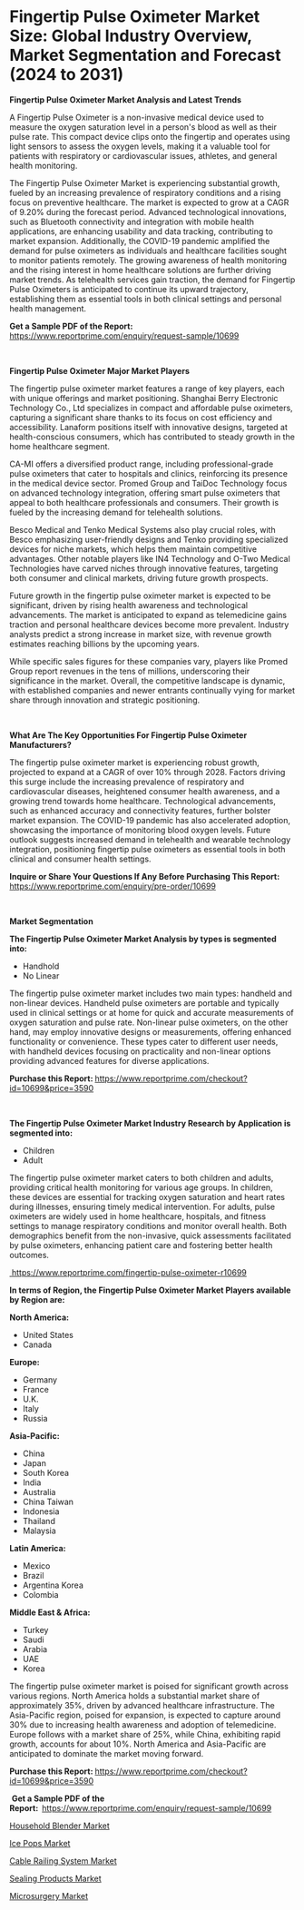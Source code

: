 <p><h1>Fingertip Pulse Oximeter Market Size: Global Industry Overview, Market Segmentation and Forecast (2024 to 2031)</h1></p><p><strong>Fingertip Pulse Oximeter Market Analysis and Latest Trends</strong></p>
<p><p>A Fingertip Pulse Oximeter is a non-invasive medical device used to measure the oxygen saturation level in a person's blood as well as their pulse rate. This compact device clips onto the fingertip and operates using light sensors to assess the oxygen levels, making it a valuable tool for patients with respiratory or cardiovascular issues, athletes, and general health monitoring.</p><p>The Fingertip Pulse Oximeter Market is experiencing substantial growth, fueled by an increasing prevalence of respiratory conditions and a rising focus on preventive healthcare. The market is expected to grow at a CAGR of 9.20% during the forecast period. Advanced technological innovations, such as Bluetooth connectivity and integration with mobile health applications, are enhancing usability and data tracking, contributing to market expansion. Additionally, the COVID-19 pandemic amplified the demand for pulse oximeters as individuals and healthcare facilities sought to monitor patients remotely. The growing awareness of health monitoring and the rising interest in home healthcare solutions are further driving market trends. As telehealth services gain traction, the demand for Fingertip Pulse Oximeters is anticipated to continue its upward trajectory, establishing them as essential tools in both clinical settings and personal health management.</p></p>
<p><strong>Get a Sample PDF of the Report:&nbsp;</strong> <a href="https://www.reportprime.com/enquiry/request-sample/10699?utm_campaign=1832&utm_medium=2&utm_source=Github&utm_content=ia&utm_term=25122024&utm_id=fingertip-pulse-oximeter">https://www.reportprime.com/enquiry/request-sample/10699</a></p>
<p>&nbsp;</p>
<p><strong>Fingertip Pulse Oximeter Major Market Players</strong></p>
<p><p>The fingertip pulse oximeter market features a range of key players, each with unique offerings and market positioning. Shanghai Berry Electronic Technology Co., Ltd specializes in compact and affordable pulse oximeters, capturing a significant share thanks to its focus on cost efficiency and accessibility. Lanaform positions itself with innovative designs, targeted at health-conscious consumers, which has contributed to steady growth in the home healthcare segment.</p><p>CA-MI offers a diversified product range, including professional-grade pulse oximeters that cater to hospitals and clinics, reinforcing its presence in the medical device sector. Promed Group and TaiDoc Technology focus on advanced technology integration, offering smart pulse oximeters that appeal to both healthcare professionals and consumers. Their growth is fueled by the increasing demand for telehealth solutions.</p><p>Besco Medical and Tenko Medical Systems also play crucial roles, with Besco emphasizing user-friendly designs and Tenko providing specialized devices for niche markets, which helps them maintain competitive advantages. Other notable players like IN4 Technology and O-Two Medical Technologies have carved niches through innovative features, targeting both consumer and clinical markets, driving future growth prospects.</p><p>Future growth in the fingertip pulse oximeter market is expected to be significant, driven by rising health awareness and technological advancements. The market is anticipated to expand as telemedicine gains traction and personal healthcare devices become more prevalent. Industry analysts predict a strong increase in market size, with revenue growth estimates reaching billions by the upcoming years.</p><p>While specific sales figures for these companies vary, players like Promed Group report revenues in the tens of millions, underscoring their significance in the market. Overall, the competitive landscape is dynamic, with established companies and newer entrants continually vying for market share through innovation and strategic positioning.</p></p>
<p>&nbsp;</p>
<p><strong>What Are The Key Opportunities For Fingertip Pulse Oximeter Manufacturers?</strong></p>
<p><p>The fingertip pulse oximeter market is experiencing robust growth, projected to expand at a CAGR of over 10% through 2028. Factors driving this surge include the increasing prevalence of respiratory and cardiovascular diseases, heightened consumer health awareness, and a growing trend towards home healthcare. Technological advancements, such as enhanced accuracy and connectivity features, further bolster market expansion. The COVID-19 pandemic has also accelerated adoption, showcasing the importance of monitoring blood oxygen levels. Future outlook suggests increased demand in telehealth and wearable technology integration, positioning fingertip pulse oximeters as essential tools in both clinical and consumer health settings.</p></p>
<p><strong>Inquire or Share Your Questions If Any Before Purchasing This Report:</strong> <a href="https://www.reportprime.com/enquiry/pre-order/10699?utm_campaign=1832&utm_medium=2&utm_source=Github&utm_content=ia&utm_term=25122024&utm_id=fingertip-pulse-oximeter">https://www.reportprime.com/enquiry/pre-order/10699</a></p>
<p>&nbsp;</p>
<p><strong>Market Segmentation</strong></p>
<p><strong>The Fingertip Pulse Oximeter Market Analysis by types is segmented into:</strong></p>
<p><ul><li>Handhold</li><li>No Linear</li></ul></p>
<p><p>The fingertip pulse oximeter market includes two main types: handheld and non-linear devices. Handheld pulse oximeters are portable and typically used in clinical settings or at home for quick and accurate measurements of oxygen saturation and pulse rate. Non-linear pulse oximeters, on the other hand, may employ innovative designs or measurements, offering enhanced functionality or convenience. These types cater to different user needs, with handheld devices focusing on practicality and non-linear options providing advanced features for diverse applications.</p></p>
<p><strong>Purchase this Report:&nbsp;</strong><a href="https://www.reportprime.com/checkout?id=10699&price=3590&utm_campaign=1832&utm_medium=2&utm_source=Github&utm_content=ia&utm_term=25122024&utm_id=fingertip-pulse-oximeter">https://www.reportprime.com/checkout?id=10699&price=3590</a></p>
<p>&nbsp;</p>
<p><strong>The Fingertip Pulse Oximeter Market Industry Research by Application is segmented into:</strong></p>
<p><ul><li>Children</li><li>Adult</li></ul></p>
<p><p>The fingertip pulse oximeter market caters to both children and adults, providing critical health monitoring for various age groups. In children, these devices are essential for tracking oxygen saturation and heart rates during illnesses, ensuring timely medical intervention. For adults, pulse oximeters are widely used in home healthcare, hospitals, and fitness settings to manage respiratory conditions and monitor overall health. Both demographics benefit from the non-invasive, quick assessments facilitated by pulse oximeters, enhancing patient care and fostering better health outcomes.</p></p>
<p><a href="https://www.reportprime.com/fingertip-pulse-oximeter-r10699?utm_campaign=1832&utm_medium=2&utm_source=Github&utm_content=ia&utm_term=25122024&utm_id=fingertip-pulse-oximeter">&nbsp;https://www.reportprime.com/fingertip-pulse-oximeter-r10699</a></p>
<p><strong>In terms of Region, the Fingertip Pulse Oximeter Market Players available by Region are:</strong></p>
<p>
    <p> <strong> North America: </strong>
        <ul>
            <li>United States</li>
            <li>Canada</li>
        </ul>
        </p> 
    <p> <strong> Europe: </strong>
        <ul>
            <li>Germany</li>
            <li>France</li>
            <li>U.K.</li>
            <li>Italy</li>
            <li>Russia</li>
        </ul>
        </p> 
    <p> <strong> Asia-Pacific: </strong>
        <ul>
            <li>China</li>
            <li>Japan</li>
            <li>South Korea</li>
            <li>India</li>
            <li>Australia</li>
            <li>China Taiwan</li>
            <li>Indonesia</li>
            <li>Thailand</li>
            <li>Malaysia</li>
        </ul>
        </p> 
    <p> <strong> Latin America: </strong>
        <ul>
            <li>Mexico</li>
            <li>Brazil</li>
            <li>Argentina Korea</li>
            <li>Colombia</li>
        </ul>
        </p> 
    <p> <strong> Middle East & Africa: </strong>
        <ul>
            <li>Turkey</li>
            <li>Saudi</li>
            <li>Arabia</li>
            <li>UAE</li>
            <li>Korea</li>
        </ul>
    </p>
    </p>
<p><p>The fingertip pulse oximeter market is poised for significant growth across various regions. North America holds a substantial market share of approximately 35%, driven by advanced healthcare infrastructure. The Asia-Pacific region, poised for expansion, is expected to capture around 30% due to increasing health awareness and adoption of telemedicine. Europe follows with a market share of 25%, while China, exhibiting rapid growth, accounts for about 10%. North America and Asia-Pacific are anticipated to dominate the market moving forward.</p></p>
<p><strong>Purchase this Report: </strong><a href="https://www.reportprime.com/checkout?id=10699&price=3590&utm_campaign=1832&utm_medium=2&utm_source=Github&utm_content=ia&utm_term=25122024&utm_id=fingertip-pulse-oximeter">https://www.reportprime.com/checkout?id=10699&price=3590</a></p>
<p>&nbsp;<strong>Get a Sample PDF of the Report:&nbsp;&nbsp;</strong><a href="https://www.reportprime.com/enquiry/request-sample/10699?utm_campaign=1832&utm_medium=2&utm_source=Github&utm_content=ia&utm_term=25122024&utm_id=fingertip-pulse-oximeter">https://www.reportprime.com/enquiry/request-sample/10699</a></p>
<p><strong></strong></p>
<p><p><a href="https://www.linkedin.com/pulse/household-blender-market-essentials-key-players-demand-drivers-jzrpf?utm_campaign=1832&utm_medium=2&utm_source=Github&utm_content=ia&utm_term=25122024&utm_id=fingertip-pulse-oximeter">Household Blender Market</a></p><p><a href="https://www.linkedin.com/pulse/ice-pops-market-size-insights-types-share-selling-price-revenue-hrkaf?utm_campaign=1832&utm_medium=2&utm_source=Github&utm_content=ia&utm_term=25122024&utm_id=fingertip-pulse-oximeter">Ice Pops Market</a></p><p><a href="https://www.linkedin.com/pulse/latest-trend-analysis-cable-railing-system-market-suggests-steady-9x1jf?utm_campaign=1832&utm_medium=2&utm_source=Github&utm_content=ia&utm_term=25122024&utm_id=fingertip-pulse-oximeter">Cable Railing System Market</a></p><p><a href="https://www.linkedin.com/pulse/sealing-products-market-industry-landscape-growth-trajectories-f1ikf?utm_campaign=1832&utm_medium=2&utm_source=Github&utm_content=ia&utm_term=25122024&utm_id=fingertip-pulse-oximeter">Sealing Products Market</a></p><p><a href="https://www.linkedin.com/pulse/microsurgery-market-from-20242031-in-depth-quantitative-analysis-ptuzc?utm_campaign=1832&utm_medium=2&utm_source=Github&utm_content=ia&utm_term=25122024&utm_id=fingertip-pulse-oximeter">Microsurgery Market</a></p></p>